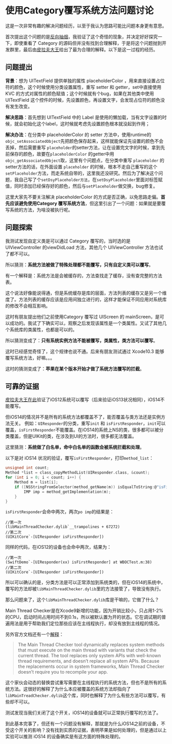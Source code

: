 # 使用Category覆写系统方法问题讨论

这是一次非常有趣的解决问题经历，以至于我认为思路可能比问题本身更有意思。

首次提出这个问题的是[反向抽烟]()，我验证了这个奇怪的现象，并决定好好探究一下，即使重看了 Category 的源码但并没有找到合理解释，于是将这个问题抛到开发群里，最后由[皮拉夫大王]()给出了最为合理的解释。以下是这一过程的经历。

## 问题提出

**背景**：想为 UITextField 提供单独的属性 placeholderColor ，用来直接设置占位符的颜色，这个时候使用分类设置属性，重写 setter 和 getter，set中直接使用 KVC 的方式对属性的颜色赋值；这个时候就有个bug，如果在其他类中使用 UITextField 这个控件的时候，先设置颜色，再设置文字，会发现占位符的颜色没有发生改变。

**解决思路**：首先想到 UITextField 中的 Label 是使用的懒加载，当有文字设置的时候，就会初始化这个label，这时候就考虑先设置颜色根本就没起到作用；

**解决办法**：在分类中 placeholderColor 的 setter 方法中，使用runtime的`objc_setAssociatedObject`先把颜色保存起来，这样就能保证先设置的颜色不会丢掉，然后需要重写 `placeholder`的setter方法，让在设置完文字的时候，拿到先前保存的颜色，故要在`placeholderColor` 的getter中用`objc_getAssociatedObject`取，这里有个问题点，在分类中重写 `placeholder` 的setter方法的话，在外面设置 `placeholder` 的时候，根本不走自己重写的这个 `setPlaceholder`方法，而走系统自带的，这里我还没研究。然后为了解决这个问题，我自己写了个`setDsyPlaceholder方法`，在`setDsyPlaceholder`里面对标签赋值，同时添加已经保存好的颜色，然后与`setPlaceholder`做交换，bug修复。



这里大家先不要关注解决 placeholderColor 的方式是否正确，以免思路走偏。**首先应该避免使用Category 覆写系统方法**，但这里引出了一个问题：如果就是要覆写系统的方法，为啥没被执行呢。

## 问题探索

我测试发现自定义类是可以通过 Category 覆写的，当时选的是 UIViewController 的viewDidLoad 方法，其他几个 UIViewController 方法也试了都不可以。

所以猜测：**系统方法被做了特殊处理都不能覆写，只有自定义类可以覆写**。

有一个解释是：系统方法是会被缓存的，方法查找走了缓存，没有查完整的方法表。

这个说法好像能说得通，但是系统缓存是库的层面，方法列表的缓存又是另一个维度了。方法列表的缓存应该是应用间独立进行的，这样才能保证不同应用对系统库的修改不会相互影响。



这时有朋友提出他们之前使用Category 覆写过 UIScreen 的 mainScreen，是可以成功的。我试了下确实可以，观察之后发现该属性是一个类属性。又试了其他几个系统库的类属性，也都是可以的。

所以猜测变成了：**只有系统实例方法不能被覆写，类属性，类方法可以覆写**。

这时已经感觉奇怪了，这个规律也说不通。后来有朋友测试通过 Xcode10.3 能够覆写系统方法，好嘛。。。

这时的猜测变成了：**苹果在某个版本开始才做了系统方法覆写的拦截**。

## 可靠的证据

[皮拉夫大王在此]()验证了iOS12系统可以覆写（后来验证iOS13状况相同），iOS14不能覆写。

但iOS14的情况并不是所有的系统方法都覆盖不了，能否覆盖与类方法还是实例方法无关。
例如：`UIResponder`的分类，重写`init` 和 `isFirstResponder`，`init`可以覆盖，`isFirstResponder`不能覆盖。在iOS14的系统上NS的类，很多都可以被分类覆盖，但是UIKit的类，在涉及到UI的方法时，很多都无法覆盖。

这里猜测：**系统做了白名单，命中白名单的函数会被系统拦截和处理**。

以下是对 iOS14 状况的验证，覆写`isFirstResponder`，打印`method_list`：
```c
unsigned int count;
Method *list = class_copyMethodList(UIResponder.class, &count);
for (int i = 0; i < count; i++) {
    Method m = list[i];
    if ([NSStringFromSelector(method_getName(m)) isEqualToString:@"isFirstResponder"]) {
        IMP imp = method_getImplementation(m);
    }
}
```

`isFirstResponder`会命中两次，两次`po imp`的结果是：

```
//第一次
(libMainThreadChecker.dylib`__trampolines + 67272)
//第二次
(UIKitCore`-[UIResponder isFirstResponder])
```

同样的代码，在iOS12的设备也会命中两次，结果为：

```
//第一次
(SwiftDemo`-[UIResponder(xx) isFirstResponder] at WBOCTest.m:38)
//第二次
(UIKitCore`-[UIResponder isFirstResponder])
```

所以可以确认的是，分类方法是可以正常添加到系统类的，但在iOS14的系统中，覆写的方法却被`libMainThreadChecker.dylib`里的方法接管了，导致没有执行。

那么问题来了，这个`libMainThreadChecker.dylib`库是干嘛的，它做了什么？

Main Thread Checker是在Xcode9新增的功能，因为开销比较小，只占用1-2%的CPU，启动时间占用时间不到0.1s，所以被默认置为开的状态。它在调试期的普遍用法是用于帮助我们定位那些应该在主线程执行，却没有放到主线程的情况。

另外官方文档还有一个[解释](https://developer.apple.com/documentation/xcode/diagnosing_memory_thread_and_crash_issues_early?language=objc "Diagnosing Memory, Thread, and Crash Issues Early")：

> The Main Thread Checker tool dynamically replaces system methods that must execute on the main thread with variants that check the current thread. The tool replaces only system APIs with well-known thread requirements, and doesn’t replace all system APIs. Because the replacements occur in system frameworks, Main Thread Checker doesn’t require you to recompile your app.

这个家伙会动态的替换尝试重写需要在主线程执行的系统方法，但也不是所有的系统方法。这很好的解释了为什么本应被覆盖的系统方法却指向了`libMainTreadChecker.dylib`这个库，同时也解释了为什么有些方法可以覆写，有些却不可以。

测试发现当我们关闭了这个开关，iOS14的设备就可以正常执行覆写的方法了。

到此基本完事了，但还有一个问题没有解释，那就是为什么iOS14之前的设备，不受这个开关的影响？没有找到实质的证据，表明苹果是如何处理的，但是通过以上实验可以推测 iOS14 的设备确实是有这方面的特殊处理的。





